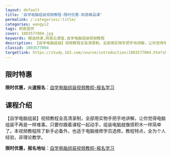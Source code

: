 ```yaml
---
layout: default
title: '自学电脑组装视频教程-限时优惠-网易精品课'
permalink: /:categories/:title/
categories: wangyi2
tags: 网易提供
cover: 1003577004.jpg
keywords: 精选网课,网易云课堂,自学电脑组装视频教程
description: 【自学电脑组装】视频教程全高清录制，全部用实物手把手地讲解，让你觉得电脑组装不再是一样难事。只要你跟着课程一起动手，组装
classid: 1003577004
targetlink: https://study.163.com/course/introduction/1003577004.htm?share=1&shareId=1025206652&utm_campaign=share&utm_medium=iphoneShare&utm_source=&utm_u=1025206652
---
```


## 限时特惠

**限时优惠，火速报名**：[自学电脑组装视频教程-报名学习](https://study.163.com/course/introduction/1003577004.htm?share=1&shareId=1025206652&utm_campaign=share&utm_medium=iphoneShare&utm_source=&utm_u=1025206652)

## 课程介绍

【自学电脑组装】视频教程全高清录制，全部用实物手把手地讲解，让你觉得电脑组装不再是一样难事。只要你跟着课程一起动手，组装电脑就像搭积木一样简单了。本视频教程除了新手必备外，也适于电脑维修学员选修。教程特点，全为个人经验，非理论教学。

**限时优惠，报名地址**：[自学电脑组装视频教程-报名学习](https://study.163.com/course/introduction/1003577004.htm?share=1&shareId=1025206652&utm_campaign=share&utm_medium=iphoneShare&utm_source=&utm_u=1025206652)

